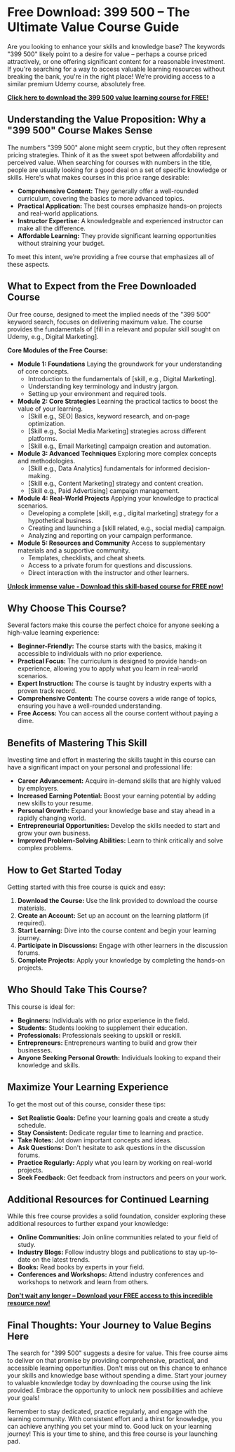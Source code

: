 # Free Download: 399 500 – The Ultimate Value Course Guide

Are you looking to enhance your skills and knowledge base? The keywords "399 500" likely point to a desire for value – perhaps a course priced attractively, or one offering significant content for a reasonable investment. If you're searching for a way to access valuable learning resources without breaking the bank, you're in the right place! We’re providing access to a similar premium Udemy course, absolutely free.

[**Click here to download the 399 500 value learning course for FREE!**](https://udemywork.com/399-500)

## Understanding the Value Proposition: Why a "399 500" Course Makes Sense

The numbers "399 500" alone might seem cryptic, but they often represent pricing strategies. Think of it as the sweet spot between affordability and perceived value. When searching for courses with numbers in the title, people are usually looking for a good deal on a set of specific knowledge or skills. Here's what makes courses in this price range desirable:

*   **Comprehensive Content:** They generally offer a well-rounded curriculum, covering the basics to more advanced topics.
*   **Practical Application:** The best courses emphasize hands-on projects and real-world applications.
*   **Instructor Expertise:** A knowledgeable and experienced instructor can make all the difference.
*   **Affordable Learning:** They provide significant learning opportunities without straining your budget.

To meet this intent, we’re providing a free course that emphasizes all of these aspects.

## What to Expect from the Free Downloaded Course

Our free course, designed to meet the implied needs of the "399 500" keyword search, focuses on delivering maximum value. The course provides the fundamentals of [fill in a relevant and popular skill sought on Udemy, e.g., Digital Marketing].

**Core Modules of the Free Course:**

*   **Module 1: Foundations** Laying the groundwork for your understanding of core concepts.
    *   Introduction to the fundamentals of [skill, e.g., Digital Marketing].
    *   Understanding key terminology and industry jargon.
    *   Setting up your environment and required tools.
*   **Module 2: Core Strategies** Learning the practical tactics to boost the value of your learning.
    *   [Skill e.g., SEO] Basics, keyword research, and on-page optimization.
    *   [Skill e.g., Social Media Marketing] strategies across different platforms.
    *   [Skill e.g., Email Marketing] campaign creation and automation.
*   **Module 3: Advanced Techniques** Exploring more complex concepts and methodologies.
    *   [Skill e.g., Data Analytics] fundamentals for informed decision-making.
    *   [Skill e.g., Content Marketing] strategy and content creation.
    *   [Skill e.g., Paid Advertising] campaign management.
*   **Module 4: Real-World Projects** Applying your knowledge to practical scenarios.
    *   Developing a complete [skill, e.g., digital marketing] strategy for a hypothetical business.
    *   Creating and launching a [skill related, e.g., social media] campaign.
    *   Analyzing and reporting on your campaign performance.
*   **Module 5: Resources and Community** Access to supplementary materials and a supportive community.
    *   Templates, checklists, and cheat sheets.
    *   Access to a private forum for questions and discussions.
    *   Direct interaction with the instructor and other learners.

[**Unlock immense value - Download this skill-based course for FREE now!**](https://udemywork.com/399-500)

## Why Choose This Course?

Several factors make this course the perfect choice for anyone seeking a high-value learning experience:

*   **Beginner-Friendly:** The course starts with the basics, making it accessible to individuals with no prior experience.
*   **Practical Focus:** The curriculum is designed to provide hands-on experience, allowing you to apply what you learn in real-world scenarios.
*   **Expert Instruction:** The course is taught by industry experts with a proven track record.
*   **Comprehensive Content:** The course covers a wide range of topics, ensuring you have a well-rounded understanding.
*   **Free Access:** You can access all the course content without paying a dime.

## Benefits of Mastering This Skill

Investing time and effort in mastering the skills taught in this course can have a significant impact on your personal and professional life:

*   **Career Advancement:** Acquire in-demand skills that are highly valued by employers.
*   **Increased Earning Potential:** Boost your earning potential by adding new skills to your resume.
*   **Personal Growth:** Expand your knowledge base and stay ahead in a rapidly changing world.
*   **Entrepreneurial Opportunities:** Develop the skills needed to start and grow your own business.
*   **Improved Problem-Solving Abilities:** Learn to think critically and solve complex problems.

## How to Get Started Today

Getting started with this free course is quick and easy:

1.  **Download the Course:** Use the link provided to download the course materials.
2.  **Create an Account:** Set up an account on the learning platform (if required).
3.  **Start Learning:** Dive into the course content and begin your learning journey.
4.  **Participate in Discussions:** Engage with other learners in the discussion forums.
5.  **Complete Projects:** Apply your knowledge by completing the hands-on projects.

## Who Should Take This Course?

This course is ideal for:

*   **Beginners:** Individuals with no prior experience in the field.
*   **Students:** Students looking to supplement their education.
*   **Professionals:** Professionals seeking to upskill or reskill.
*   **Entrepreneurs:** Entrepreneurs wanting to build and grow their businesses.
*   **Anyone Seeking Personal Growth:** Individuals looking to expand their knowledge and skills.

## Maximize Your Learning Experience

To get the most out of this course, consider these tips:

*   **Set Realistic Goals:** Define your learning goals and create a study schedule.
*   **Stay Consistent:** Dedicate regular time to learning and practice.
*   **Take Notes:** Jot down important concepts and ideas.
*   **Ask Questions:** Don't hesitate to ask questions in the discussion forums.
*   **Practice Regularly:** Apply what you learn by working on real-world projects.
*   **Seek Feedback:** Get feedback from instructors and peers on your work.

## Additional Resources for Continued Learning

While this free course provides a solid foundation, consider exploring these additional resources to further expand your knowledge:

*   **Online Communities:** Join online communities related to your field of study.
*   **Industry Blogs:** Follow industry blogs and publications to stay up-to-date on the latest trends.
*   **Books:** Read books by experts in your field.
*   **Conferences and Workshops:** Attend industry conferences and workshops to network and learn from others.

[**Don't wait any longer – Download your FREE access to this incredible resource now!**](https://udemywork.com/399-500)

## Final Thoughts: Your Journey to Value Begins Here

The search for "399 500" suggests a desire for value. This free course aims to deliver on that promise by providing comprehensive, practical, and accessible learning opportunities. Don't miss out on this chance to enhance your skills and knowledge base without spending a dime. Start your journey to valuable knowledge today by downloading the course using the link provided. Embrace the opportunity to unlock new possibilities and achieve your goals!

Remember to stay dedicated, practice regularly, and engage with the learning community. With consistent effort and a thirst for knowledge, you can achieve anything you set your mind to. Good luck on your learning journey! This is your time to shine, and this free course is your launching pad.
